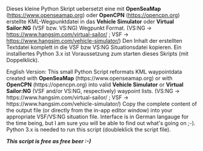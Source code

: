 Dieses kleine Python Skript uebersetzt eine mit <b>OpenSeaMap</b> (https://www.openseamap.org) oder <b>OpenCPN</b> (https://opencpn.org) erstellte KML-Wegpunktdatei in das <b>Vehicle Simulator</b> oder <b>Virtual Sailor:NG</b> (VSF bzw. VS:NG) Wegpunkt Format. (VS:NG -> https://www.hangsim.com/virtual-sailor/ ; VSF -> https://www.hangsim.com/vehicle-simulator/)
Den Inhalt der erstellten Textdatei komplett in die VSF bzw VS:NG Situationsdatei kopieren. Ein installiertes Python 3.x ist Voraussetzung zum starten dieses Skripts (mit Doppelklick). 
<p/>
English Version:
This small Python Script reformats KML waypointdata created with <b>OpenSeaMap</b> (https://www.openseamap.org) or with <b>OpenCPN</b> (https://opencpn.org) into valid <b>Vehicle Simulator</b> or <b>Virtual Sailor:NG</b> (VSF and/or VS:NG, respectively) waypoint lists. (VS:NG -> https://www.hangsim.com/virtual-sailor/ ; VSF -> https://www.hangsim.com/vehicle-simulator/)
Copy the complete content of the output file (or directly from the in-app editor window) into your appropriate VSF/VS:NG situation file.
Interface is in German langauge for the time being, but I am sure you will be able to find out what's going on ;-). Python 3.x is needed to run this script (doubleklick the script file).
<p/>
<b><i>This script is free as free beer :-)</i></b>

